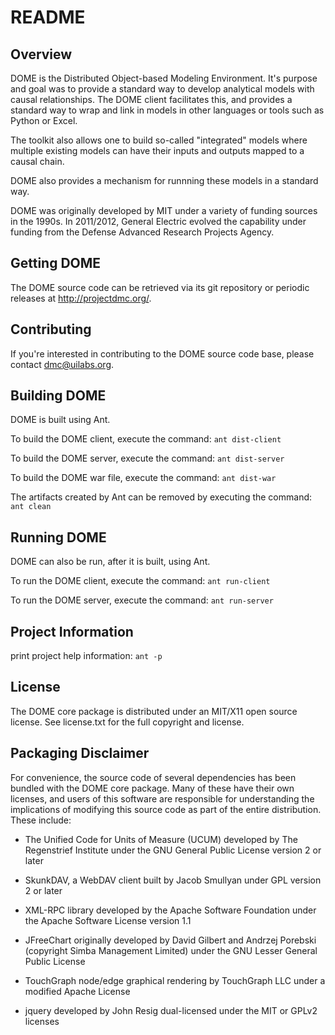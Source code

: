 # README 

## Overview 
DOME is the Distributed Object-based Modeling Environment. It's purpose and goal was to provide a standard way to develop analytical models with causal relationships. The DOME client facilitates this, and provides a standard way to wrap and link in models in other languages or tools such as Python or Excel.

The toolkit also allows one to build so-called "integrated" models where multiple existing models can have their inputs and outputs mapped to a causal chain.

DOME also provides a mechanism for runnning these models in a standard way.

DOME was originally developed by MIT under a variety of funding sources in the 1990s. In 2011/2012, General Electric evolved the capability under funding from the Defense Advanced Research Projects Agency. 

## Getting DOME 
The DOME source code can be retrieved via its git repository or periodic releases at http://projectdmc.org/.

## Contributing 
If you're interested in contributing to the DOME source code base, please contact dmc@uilabs.org.

## Building DOME 
DOME is built using Ant.

To build the DOME client, execute the command:
`ant dist-client`

To build the DOME server, execute the command:
`ant dist-server`

To build the DOME war file, execute the command:
`ant dist-war`

The artifacts created by Ant can be removed by executing the command:
`ant clean`

## Running DOME 
DOME can also be run, after it is built, using Ant.

To run the DOME client, execute the command:
`ant run-client`

To run the DOME server, execute the command:
`ant run-server`

## Project Information
print project help information:
`ant -p`

## License 
The DOME core package is distributed under an MIT/X11 open source license. See license.txt for the full copyright and license.

## Packaging Disclaimer 
For convenience, the source code of several dependencies has been bundled with the DOME core package. Many of these have their own licenses, and users of this software are responsible for understanding the implications of modifying this source code as part of the entire distribution. These include:

- The Unified Code for Units of Measure (UCUM) developed by The Regenstrief Institute under the GNU General Public License version 2 or later

- SkunkDAV, a WebDAV client built by Jacob Smullyan under GPL version 2 or later

- XML-RPC library developed by the Apache Software Foundation under the Apache Software License version 1.1 

- JFreeChart originally developed by David Gilbert and Andrzej Porebski (copyright Simba Management Limited) under the GNU Lesser General Public License  

- TouchGraph node/edge graphical rendering by TouchGraph LLC under a modified Apache License

- jquery developed by John Resig dual-licensed under the MIT or GPLv2 licenses